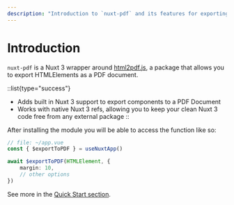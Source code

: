 ```yaml
---
description: "Introduction to `nuxt-pdf` and its features for exporting html pages to pdf."
---
```


# Introduction

`nuxt-pdf` is a Nuxt 3 wrapper around [html2pdf.js](https://ekoopmans.github.io/html2pdf.js/), a package that allows you to export HTMLElements as a PDF document.

::list{type="success"}
- Adds built in Nuxt 3 support to export components to a PDF Document
- Works with native Nuxt 3 refs, allowing you to keep your clean Nuxt 3 code free from any external package
::

After installing the module you will be able to access the function like so:
```ts
// file: ~/app.vue
const { $exportToPDF } = useNuxtApp()

await $exportToPDF(HTMLElement, {
    margin: 10,
    // other options
})
```

See more in the [Quick Start section](/nuxt-pdf/getting-started/quick-start).
